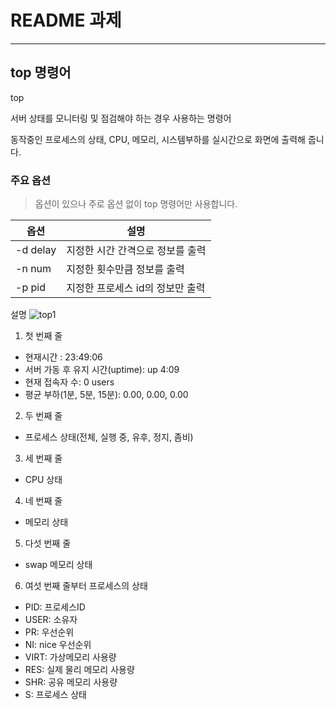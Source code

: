 # README 과제

---
## top 명령어

top

서버 상태를 모니터링 및 점검해야 하는 경우 사용하는 명령어

동작중인 프로세스의 상태, CPU, 메모리, 시스템부하를 실시간으로 화면에 출력해 줍니다.

### 주요 옵션
> 옵션이 있으나 주로 옵션 없이 top 명령어만 사용합니다.

|옵션|설명|
|---|---|
|-d delay|지정한 시간 간격으로 정보를 출력|
|-n num|지정한 횟수만큼 정보를 출력|
|-p pid|지정한 프로세스 id의 정보만 출력|

설명
![top1](https://user-images.githubusercontent.com/91604969/171815050-122b8a0d-2364-40ad-82dc-cefabb53947c.png)

1) 첫 번째 줄
  * 현재시간 : 23:49:06
  * 서버 가동 후 유지 시간(uptime): up 4:09
  * 현재 접속자 수: 0 users
  * 평균 부하(1분, 5분, 15분): 0.00, 0.00, 0.00

2) 두 번째 줄
  * 프로세스 상태(전체, 실행 중, 유후, 정지, 좀비)

3) 세 번째 줄
  * CPU 상태

4) 네 번째 줄
  * 메모리 상태

5) 다섯 번째 줄
  * swap 메모리 상태

6) 여섯 번째 줄부터 프로세스의 상태
  * PID: 프로세스ID
  * USER: 소유자
  * PR: 우선순위
  * NI: nice 우선순위
  * VIRT: 가상메모리 사용량
  * RES: 실제 물리 메모리 사용량
  * SHR: 공유 메모리 사용량
  * S: 프로세스 상태

